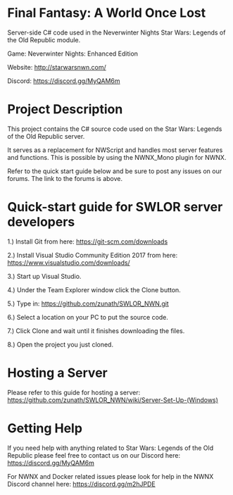 # Final Fantasy: A World Once Lost
Server-side C# code used in the Neverwinter Nights Star Wars: Legends of the Old Republic module.

Game: Neverwinter Nights: Enhanced Edition

Website: http://starwarsnwn.com/

Discord: https://discord.gg/MyQAM6m

# Project Description

This project contains the C# source code used on the Star Wars: Legends of the Old Republic server. 

It serves as a replacement for NWScript and handles most server features and functions. This is possible by using the NWNX_Mono plugin for NWNX.

Refer to the quick start guide below and be sure to post any issues on our forums. The link to the forums is above.

# Quick-start guide for SWLOR server developers

1.) Install Git from here: https://git-scm.com/downloads

2.) Install Visual Studio Community Edition 2017 from here: https://www.visualstudio.com/downloads/

3.) Start up Visual Studio.

4.) Under the Team Explorer window click the Clone button.

5.) Type in: https://github.com/zunath/SWLOR_NWN.git

6.) Select a location on your PC to put the source code.

7.) Click Clone and wait until it finishes downloading the files.

8.) Open the project you just cloned.

# Hosting a Server

Please refer to this guide for hosting a server: https://github.com/zunath/SWLOR_NWN/wiki/Server-Set-Up-(Windows)

# Getting Help

If you need help with anything related to Star Wars: Legends of the Old Republic please feel free to contact us on our Discord here: https://discord.gg/MyQAM6m

For NWNX and Docker related issues please look for help in the NWNX Discord channel here: https://discord.gg/m2hJPDE
